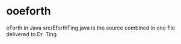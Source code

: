 # ooeforth
eForth in Java
src/EforthTing.java is the source combined in one file delivered to Dr. Ting
